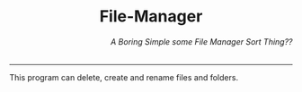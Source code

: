 <h1 align='center'>File-Manager</h1>
<h6 align='right'>A Boring Simple some File Manager Sort Thing??</h6>
<hr>
<p>
  This program can delete, create and rename files and folders.
</p>
